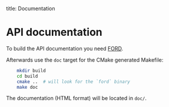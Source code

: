title: Documentation

# API documentation

To build the API documentation you need [FORD](https://github.com/Fortran-FOSS-Programmers/ford).

Afterwards use the `doc` target for the CMake generated Makefile:

```bash
    mkdir build
    cd build
    cmake ..  # will look for the `ford` binary
    make doc
```

The documentation (HTML format) will be located in `doc/`.
